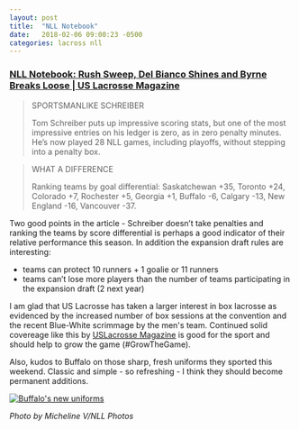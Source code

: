 ```yaml
---
layout: post
title:  "NLL Notebook"
date:   2018-02-06 09:00:23 -0500
categories: lacross nll
---
```


### [NLL Notebook: Rush Sweep, Del Bianco Shines and Byrne Breaks Loose | US Lacrosse Magazine](https://www.uslaxmagazine.com/pro/nll/nll-notebook-rush-sweep-del-bianco-shines-and-byrne-breaks-loose)

> SPORTSMANLIKE SCHREIBER
>
> Tom Schreiber puts up impressive scoring stats, but one of the most impressive entries on his ledger is zero, as in zero penalty minutes. He’s now played 28 NLL games, including playoffs, without stepping into a penalty box.

> WHAT A DIFFERENCE
> 
> Ranking teams by goal differential: Saskatchewan +35, Toronto +24, Colorado +7, Rochester +5, Georgia +1, Buffalo -6, Calgary -13, New England -16, Vancouver -37.

Two good points in the article - Schreiber doesn’t take penalties and ranking the teams by score differential is perhaps a good indicator of their relative performance this season. In addition the expansion draft rules are interesting:

- teams can protect 10 runners + 1 goalie or 11 runners
- teams can’t lose more players than the number of teams participating in the expansion draft (2 next year)

I am glad that US Lacrosse has taken a larger interest in box lacrosse as evidenced by the increased number of box sessions at the convention and the recent Blue-White scrimmage by the men's team. Continued solid covereage like this by [USLacrosse Magazine](https://www.uslaxmagazine.com/pro/nll) is good for the sport and should help to grow the game (#GrowTheGame).

Also, kudos to Buffalo on those sharp, fresh uniforms they sported this weekend. Classic and simple - so refreshing - I think they should become permanent additions.


[![Buffalo's new uniforms](https://www.uslaxmagazine.com/sites/default/files/images/articles/josh-byrne-bandits-micheline-v.jpg)](https://www.uslaxmagazine.com/sites/default/files/images/articles/josh-byrne-bandits-micheline-v.jpg)

<cite>Photo by Micheline V/NLL Photos</cite>